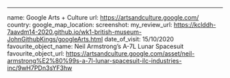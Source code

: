 ---
name: Google Arts + Culture
url: https://artsandculture.google.com/
country: 
google_map_location: 
screenshot: 
my_review_url: https://kclddh-7aavdm14-2020.github.io/wk1-british-museum-JohnGithubKings/googleArts.html
date_of_visit: 15/10/2020
favourite_object_name: Neil Armstrong’s A-7L Lunar Spacesuit
favourite_object_url: https://artsandculture.google.com/asset/neil-armstrong%E2%80%99s-a-7l-lunar-spacesuit-ilc-industries-inc/9wH7PDn3sYF3hw
